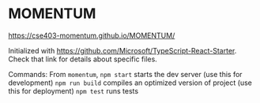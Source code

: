# MOMENTUM
https://cse403-momentum.github.io/MOMENTUM/

Initialized with https://github.com/Microsoft/TypeScript-React-Starter. Check that link for details about specific files.

Commands:
From `momentum`,
`npm start` starts the dev server (use this for development)
`npm run build` compiles an optimized version of project (use this for deployment)
`npm test` runs tests
